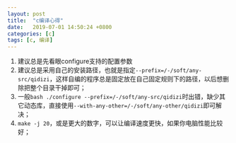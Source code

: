 ```yaml
---
layout: post
title:  "c编译心得"
date:   2019-07-01 14:50:24 +0800
categories: [c]
tags: [c, 编译]
---
```



1. 建议总是先看眼configure支持的配置参数
2. 建议总是采用自己的安装路径，也就是指定`--prefix=/-/soft/any-src/qidizi`，这样自编的程序总是固定放在自己固定规则下的路径，以后想删除把整个目录干掉即可；
3. 一般`bash ./configure --prefix=/-/soft/any-src/qidizi`时出错，缺少其它动态库，直接使用`--with-any-other=/-/soft/any-other/qidizi`即可解决；
1. `make -j 20`，或是更大的数字，可以让编译速度更快，如果你电脑性能比较好；

